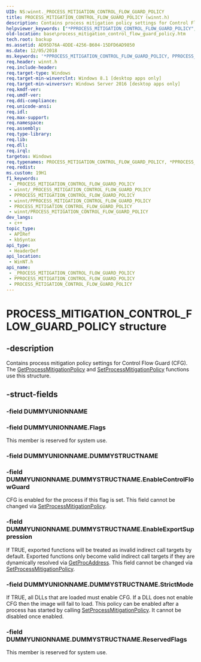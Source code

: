 ```yaml
---
UID: NS:winnt._PROCESS_MITIGATION_CONTROL_FLOW_GUARD_POLICY
title: PROCESS_MITIGATION_CONTROL_FLOW_GUARD_POLICY (winnt.h)
description: Contains process mitigation policy settings for Control Flow Guard (CFG).
helpviewer_keywords: ["*PPROCESS_MITIGATION_CONTROL_FLOW_GUARD_POLICY","PPROCESS_MITIGATION_CONTROL_FLOW_GUARD_POLICY","PPROCESS_MITIGATION_CONTROL_FLOW_GUARD_POLICY structure pointer","PROCESS_MITIGATION_CONTROL_FLOW_GUARD_POLICY","PROCESS_MITIGATION_CONTROL_FLOW_GUARD_POLICY structure","_PROCESS_MITIGATION_CONTROL_FLOW_GUARD_POLICY","base.process_mitigation_control_flow_guard_policy","winnt/PPROCESS_MITIGATION_CONTROL_FLOW_GUARD_POLICY","winnt/PROCESS_MITIGATION_CONTROL_FLOW_GUARD_POLICY"]
old-location: base\process_mitigation_control_flow_guard_policy.htm
tech.root: backup
ms.assetid: AD95D76A-4DDE-4256-B604-15DFD6AD9850
ms.date: 12/05/2018
ms.keywords: '*PPROCESS_MITIGATION_CONTROL_FLOW_GUARD_POLICY, PPROCESS_MITIGATION_CONTROL_FLOW_GUARD_POLICY, PPROCESS_MITIGATION_CONTROL_FLOW_GUARD_POLICY structure pointer, PROCESS_MITIGATION_CONTROL_FLOW_GUARD_POLICY, PROCESS_MITIGATION_CONTROL_FLOW_GUARD_POLICY structure, _PROCESS_MITIGATION_CONTROL_FLOW_GUARD_POLICY, base.process_mitigation_control_flow_guard_policy, winnt/PPROCESS_MITIGATION_CONTROL_FLOW_GUARD_POLICY, winnt/PROCESS_MITIGATION_CONTROL_FLOW_GUARD_POLICY'
req.header: winnt.h
req.include-header: 
req.target-type: Windows
req.target-min-winverclnt: Windows 8.1 [desktop apps only]
req.target-min-winversvr: Windows Server 2016 [desktop apps only]
req.kmdf-ver: 
req.umdf-ver: 
req.ddi-compliance: 
req.unicode-ansi: 
req.idl: 
req.max-support: 
req.namespace: 
req.assembly: 
req.type-library: 
req.lib: 
req.dll: 
req.irql: 
targetos: Windows
req.typenames: PROCESS_MITIGATION_CONTROL_FLOW_GUARD_POLICY, *PPROCESS_MITIGATION_CONTROL_FLOW_GUARD_POLICY
req.redist: 
ms.custom: 19H1
f1_keywords:
 - _PROCESS_MITIGATION_CONTROL_FLOW_GUARD_POLICY
 - winnt/_PROCESS_MITIGATION_CONTROL_FLOW_GUARD_POLICY
 - PPROCESS_MITIGATION_CONTROL_FLOW_GUARD_POLICY
 - winnt/PPROCESS_MITIGATION_CONTROL_FLOW_GUARD_POLICY
 - PROCESS_MITIGATION_CONTROL_FLOW_GUARD_POLICY
 - winnt/PROCESS_MITIGATION_CONTROL_FLOW_GUARD_POLICY
dev_langs:
 - c++
topic_type:
 - APIRef
 - kbSyntax
api_type:
 - HeaderDef
api_location:
 - WinNT.h
api_name:
 - _PROCESS_MITIGATION_CONTROL_FLOW_GUARD_POLICY
 - PPROCESS_MITIGATION_CONTROL_FLOW_GUARD_POLICY
 - PROCESS_MITIGATION_CONTROL_FLOW_GUARD_POLICY
---
```


# PROCESS_MITIGATION_CONTROL_FLOW_GUARD_POLICY structure


## -description

Contains process mitigation policy settings for Control Flow Guard (CFG). The <a href="/windows/desktop/api/processthreadsapi/nf-processthreadsapi-getprocessmitigationpolicy">GetProcessMitigationPolicy</a> and <a href="/windows/desktop/api/processthreadsapi/nf-processthreadsapi-setprocessmitigationpolicy">SetProcessMitigationPolicy</a> functions use this structure.

## -struct-fields

### -field DUMMYUNIONNAME

### -field DUMMYUNIONNAME.Flags

This member is reserved for system use.

### -field DUMMYUNIONNAME.DUMMYSTRUCTNAME

### -field DUMMYUNIONNAME.DUMMYSTRUCTNAME.EnableControlFlowGuard

CFG is enabled for the process if this flag is set. This field cannot be changed via <a href="/windows/desktop/api/processthreadsapi/nf-processthreadsapi-setprocessmitigationpolicy">SetProcessMitigationPolicy</a>.

### -field DUMMYUNIONNAME.DUMMYSTRUCTNAME.EnableExportSuppression

If TRUE, exported functions will be treated as invalid indirect call targets by default. Exported functions only become valid indirect call targets if they are dynamically resolved via <a href="/windows/desktop/api/libloaderapi/nf-libloaderapi-getprocaddress">GetProcAddress</a>. This field cannot be changed via <a href="/windows/desktop/api/processthreadsapi/nf-processthreadsapi-setprocessmitigationpolicy">SetProcessMitigationPolicy</a>.

### -field DUMMYUNIONNAME.DUMMYSTRUCTNAME.StrictMode

If TRUE, all DLLs that are loaded must enable CFG. If a DLL does not enable CFG then the image will fail to load. This policy can be enabled after a process has started by calling <a href="/windows/desktop/api/processthreadsapi/nf-processthreadsapi-setprocessmitigationpolicy">SetProcessMitigationPolicy</a>. It cannot be disabled once enabled.

### -field DUMMYUNIONNAME.DUMMYSTRUCTNAME.ReservedFlags

This member is reserved for system use.

